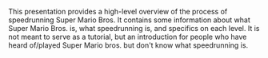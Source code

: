 This presentation provides a high-level overview of the process of speedrunning Super Mario Bros.
It contains some information about what Super Mario Bros. is, what speedrunning is, and specifics on each level. It is not meant to serve as a tutorial, but an introduction for people who have heard of/played Super Mario bros. but don't know what speedrunning is.

